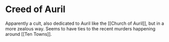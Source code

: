 # Creed of Auril
Apparently a cult, also dedicated to Auril like the [[Church of Auril]], but in a more zealous way. Seems to have ties to the recent murders happening around [[Ten Towns]].